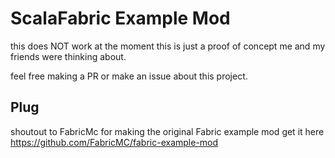 # ScalaFabric Example Mod

this does NOT work at the moment this is just a proof of concept me and my friends were thinking about.

feel free making a PR or make an issue about this project.

## Plug

shoutout to FabricMc for making the original Fabric example mod get it here https://github.com/FabricMC/fabric-example-mod
